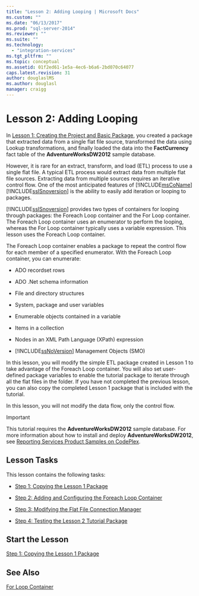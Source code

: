 ```yaml
---
title: "Lesson 2: Adding Looping | Microsoft Docs"
ms.custom: ""
ms.date: "06/13/2017"
ms.prod: "sql-server-2014"
ms.reviewer: ""
ms.suite: ""
ms.technology: 
  - "integration-services"
ms.tgt_pltfrm: ""
ms.topic: conceptual
ms.assetid: 01f2ed61-1e5a-4ec6-b6a6-2bd070c64077
caps.latest.revision: 31
author: douglaslMS
ms.author: douglasl
manager: craigg
---
```

# Lesson 2: Adding Looping
  In [Lesson 1: Creating the Project and Basic Package](lesson-1-create-a-project-and-basic-package-with-ssis.md), you created a package that extracted data from a single flat file source, transformed the data using Lookup transformations, and finally loaded the data into the **FactCurrency** fact table of the **AdventureWorksDW2012** sample database.  
  
 However, it is rare for an extract, transform, and load (ETL) process to use a single flat file. A typical ETL process would extract data from multiple flat file sources. Extracting data from multiple sources requires an iterative control flow. One of the most anticipated features of [!INCLUDE[msCoName](../includes/msconame-md.md)] [!INCLUDE[ssISnoversion](../includes/ssisnoversion-md.md)] is the ability to easily add iteration or looping to packages.  
  
 [!INCLUDE[ssISnoversion](../includes/ssisnoversion-md.md)] provides two types of containers for looping through packages: the Foreach Loop container and the For Loop container. The Foreach Loop container uses an enumerator to perform the looping, whereas the For Loop container typically uses a variable expression. This lesson uses the Foreach Loop container.  
  
 The Foreach Loop container enables a package to repeat the control flow for each member of a specified enumerator. With the Foreach Loop container, you can enumerate:  
  
-   ADO recordset rows  
  
-   ADO .Net schema information  
  
-   File and directory structures  
  
-   System, package and user variables  
  
-   Enumerable objects contained in a variable  
  
-   Items in a collection  
  
-   Nodes in an XML Path Language (XPath) expression  
  
-   [!INCLUDE[ssNoVersion](../includes/ssnoversion-md.md)] Management Objects (SMO)  
  
 In this lesson, you will modify the simple ETL package created in Lesson 1 to take advantage of the Foreach Loop container. You will also set user-defined package variables to enable the tutorial package to iterate through all the flat files in the folder. If you have not completed the previous lesson, you can also copy the completed Lesson 1 package that is included with the tutorial.  
  
 In this lesson, you will not modify the data flow, only the control flow.  
  
> [!IMPORTANT]  
>  This tutorial requires the **AdventureWorksDW2012** sample database. For more information about how to install and deploy **AdventureWorksDW2012**, see [Reporting Services Product Samples on CodePlex](http://go.microsoft.com/fwlink/p/?LinkID=526910).  
  
## Lesson Tasks  
 This lesson contains the following tasks:  
  
-   [Step 1: Copying the Lesson 1 Package](lesson-2-1-copying-the-lesson-1-package.md)  
  
-   [Step 2: Adding and Configuring the Foreach Loop Container](lesson-2-2-adding-and-configuring-the-foreach-loop-container.md)  
  
-   [Step 3: Modifying the Flat File Connection Manager](lesson-2-3-modifying-the-flat-file-connection-manager.md)  
  
-   [Step 4: Testing the Lesson 2 Tutorial Package](lesson-2-4-testing-the-lesson-2-tutorial-package.md)  
  
## Start the Lesson  
 [Step 1: Copying the Lesson 1 Package](lesson-2-1-copying-the-lesson-1-package.md)  
  
## See Also  
 [For Loop Container](control-flow/for-loop-container.md)  
  
  
